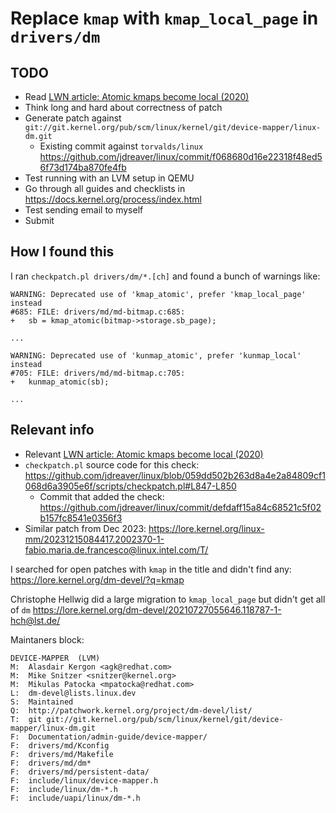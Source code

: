 # Replace `kmap` with `kmap_local_page` in `drivers/dm`

## TODO

- Read [LWN article: Atomic kmaps become local (2020)](https://lwn.net/Articles/836144/)
- Think long and hard about correctness of patch
- Generate patch against `git://git.kernel.org/pub/scm/linux/kernel/git/device-mapper/linux-dm.git`
  - Existing commit against `torvalds/linux` <https://github.com/jdreaver/linux/commit/f068680d16e22318f48ed56f73d174ba870fe4fb>
- Test running with an LVM setup in QEMU
- Go through all guides and checklists in <https://docs.kernel.org/process/index.html>
- Test sending email to myself
- Submit

## How I found this

I ran `checkpatch.pl drivers/dm/*.[ch]` and found a bunch of warnings like:

```
WARNING: Deprecated use of 'kmap_atomic', prefer 'kmap_local_page' instead
#685: FILE: drivers/md/md-bitmap.c:685:
+	sb = kmap_atomic(bitmap->storage.sb_page);

...

WARNING: Deprecated use of 'kunmap_atomic', prefer 'kunmap_local' instead
#705: FILE: drivers/md/md-bitmap.c:705:
+	kunmap_atomic(sb);

...
```

## Relevant info

- Relevant [LWN article: Atomic kmaps become local (2020)](https://lwn.net/Articles/836144/)
- `checkpatch.pl` source code for this check: <https://github.com/jdreaver/linux/blob/059dd502b263d8a4e2a84809cf1068d6a3905e6f/scripts/checkpatch.pl#L847-L850>
  - Commit that added the check: <https://github.com/jdreaver/linux/commit/defdaff15a84c68521c5f02b157fc8541e0356f3>
- Similar patch from Dec 2023: <https://lore.kernel.org/linux-mm/20231215084417.2002370-1-fabio.maria.de.francesco@linux.intel.com/T/>

I searched for open patches with `kmap` in the title and didn't find any: <https://lore.kernel.org/dm-devel/?q=kmap>

Christophe Hellwig did a large migration to `kmap_local_page` but didn't get all of `dm` <https://lore.kernel.org/dm-devel/20210727055646.118787-1-hch@lst.de/>

Maintaners block:

```
DEVICE-MAPPER  (LVM)
M:	Alasdair Kergon <agk@redhat.com>
M:	Mike Snitzer <snitzer@kernel.org>
M:	Mikulas Patocka <mpatocka@redhat.com>
L:	dm-devel@lists.linux.dev
S:	Maintained
Q:	http://patchwork.kernel.org/project/dm-devel/list/
T:	git git://git.kernel.org/pub/scm/linux/kernel/git/device-mapper/linux-dm.git
F:	Documentation/admin-guide/device-mapper/
F:	drivers/md/Kconfig
F:	drivers/md/Makefile
F:	drivers/md/dm*
F:	drivers/md/persistent-data/
F:	include/linux/device-mapper.h
F:	include/linux/dm-*.h
F:	include/uapi/linux/dm-*.h
```
